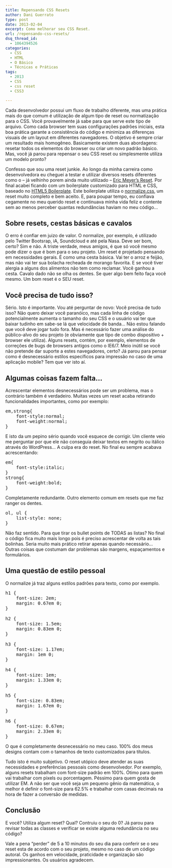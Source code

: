 ```yaml
---
title: Repensando CSS Resets
author: Dani Guerrato
type: post
date: 2013-02-04
excerpt: Como melhorar seu CSS Reset.
url: /repensando-css-resets/
dsq_thread_id:
  - 1064394526
categories:
  - CSS
  - HTML
  - O Básico
  - Técnicas e Práticas
tags:
  - 2013
  - CSS
  - css reset
  - CSS3

---
```

Cada desenvolvedor possui um fluxo de trabalho diferente, mas uma prática mais do que comum é utilização de algum tipo de reset ou normatização para o CSS. Você provavelmente já sabe para que serve este tipo de arquivo. Como cada browser tem suas configurações padrões iniciais, esta boa prática garante a consistência do código e minimiza as diferenças visuais de um layout em diferentes navegadores. O objetivo é sempre criar um resultado mais homogêneo. Basicamente existem duas abordagens: resetar todos os elementos do browser ou criar um novo padrão básico. Mas, você já parou para repensar o seu CSS reset ou simplesmente utiliza um modelo pronto?

Confesso que sou uma reset junkie. Ao longo da minha carreira como desenvolvedora eu cheguei a testar e utilizar diversos resets diferentes como o &#8211; já velhinho porem ainda muito utilizado &#8211; [Eric Meyer&#8217;s Reset][1]. Por final acabei ficando com um boilerplate customizado para HTML e CSS, baseado no [HTML5 Boilerplate][2]. Este boilerplate utiliza o [normalize.css][3], um reset muito completo e bem aceito. E, para poupar tempo, eu confiava cegamente no meu querido reset e continuava minha vida feliz e contente sem ao menos perceber quantas redundâncias haviam no meu código&#8230; 

## Sobre resets, cestas básicas e cavalos

O erro é confiar em juizo de valor. O normalize, por exemplo, é utilizado pelo Twitter Bootsrap, iA, Soundcloud e até pela Nasa. Deve ser bom, certo? Sim e não. A triste verdade, meus amigos, é que só você mesmo pode dizer o que é bom para o seu projeto. Um reset é projetado pensando em necessidades gerais. É como uma cesta básica. Vai ter o arroz e feijão, mas não vai ter sua bolacha recheada de morango favorita. E se você tiver alergia a alguns dos alimentos não tem como reclamar. Você ganhou a cesta. Cavalo dado não se olha os dentes. Se quer algo bem feito faça você mesmo. Um bom reset é o SEU reset.

## Você precisa de tudo isso?

Sério. Isto é importante. Vou até perguntar de novo: Você precisa de tudo isso? Não quero deixar você paranóico, mas cada linha de código potencialmente aumenta o tamanho do seu CSS e o usuário vai ter que baixar tudinho em sabe-se lá que velocidade de banda&#8230; Não estou falando que você deve jogar tudo fora. Mas é necessário fazer uma análise do público-alvo do seu projeto (e obviamente que tipo de combo dispositivo + browser ele utiliza). Alguns resets, contém, por exemplo, elementos de correções de bugs de browsers antigos como o IE6/7. Meio inútil se você não pretende dar suporte a estes navegadores, certo? Já parou para pensar como é desnecessário estilos específicos para impressão no caso de uma aplicação mobile? Tem que ver isto aí.

## Algumas coisas fazem falta&#8230;

Acrescentar elementos desnecessários pode ser um problema, mas o contrário também é verdadeiro. Muitas vezes um reset acaba retirando funcionalidades importantes, como por exemplo:

<pre class="lang-css">em,strong{
    font-style:normal;
    font-weight:normal;
}
</pre>

E isto da um pepino sério quando você esquece de corrigir. Um cliente veio me perguntar por que ele não conseguia deixar textos em negrito ou itálico através do WordPress&#8230; A culpa era do reset. No final eu sempre acabava acrescentando:

<pre class="lang-css">em{
    font-style:italic;
}
strong{
    font-weight:bold;
}</pre>

Completamente redundante. Outro elemento comum em resets que me faz ranger os dentes.

<pre class="lang-css">ol, ul {
	list-style: none;
}
</pre>

Não faz sentido. Para que tirar os bullet points de TODAS as listas? No final o código fica muito mais longo pois é preciso acrescentar de volta as tais bolinhas. Seria muito mais prático retirar apenas quando necessário&#8230; Outras coisas que costumam dar problemas são margens, espaçamentos e formulários.

## Uma questão de estilo pessoal 

O normalize já traz alguns estilos padrões para texto, como por exemplo.

<pre class="lang-css">h1 {
    font-size: 2em;
    margin: 0.67em 0;
}

h2 {
    font-size: 1.5em;
    margin: 0.83em 0;
}

h3 {
    font-size: 1.17em;
    margin: 1em 0;
}

h4 {
    font-size: 1em;
    margin: 1.33em 0;
}

h5 {
    font-size: 0.83em;
    margin: 1.67em 0;
}

h6 {
    font-size: 0.67em;
    margin: 2.33em 0;
}</pre>

O que é completamente desnecessário no meu caso. 100% dos meus designs contam com o tamanhos de texto customizados para títulos. 

Tudo isto é muito subjetivo. O reset utópico deve atender as suas necessidades e preferências pessoais como desenvolvedor. Por exemplo, alguns resets trabalham com font-size padrão em 100%. Ótimo para quem vai trabalhar com pixels ou porcentagem. Péssimo para quem gosta de utilizar EM. A não ser que você seja um pequeno gênio da matemática, o melhor é definir o font-size para 62.5% e trabalhar com casas decimais na hora de fazer a conversão de medidas. 

## Conclusão

E você? Utiliza algum reset? Qual? Contruiu o seu do 0? Já parou para revisar todas as classes e verificar se existe alguma redundância no seu código? 

Vale a pena &#8220;perder&#8221; de 5 a 10 minutos do seu dia para conferir se o seu reset esta de acordo com o seu projeto, mesmo no caso de um código autoral. Os ganhos em velocidade, praticidade e organização são impressionantes. Os usuários agradecem.

 [1]: http://meyerweb.com/eric/thoughts/2007/05/01/reset-reloaded/ "Eric Meyer's Reset"
 [2]: http://html5boilerplate.com/ "HTML Boilerplate"
 [3]: http://necolas.github.com/normalize.css/